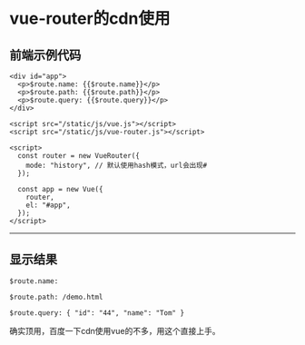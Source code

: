 # vue-router的cdn使用

## 前端示例代码

```vue
<div id="app">
  <p>$route.name: {{$route.name}}</p>
  <p>$route.path: {{$route.path}}</p>
  <p>$route.query: {{$route.query}}</p>
</div>

<script src="/static/js/vue.js"></script>
<script src="/static/js/vue-router.js"></script>

<script>
  const router = new VueRouter({
    mode: "history", // 默认使用hash模式，url会出现#
  });

  const app = new Vue({
    router,
    el: "#app",
  });
</script>
```

---



## 显示结果

```vue
$route.name:

$route.path: /demo.html

$route.query: { "id": "44", "name": "Tom" }
```

确实顶用，百度一下cdn使用vue的不多，用这个直接上手。


